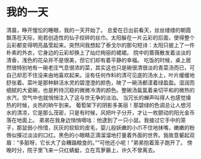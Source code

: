 # 我的一天
清晨，睁开惺忪的睡眼，我的一天开始了。 
总爱在日出前看天，丝丝缕缕的朝霞飘荡在天际，宛若创造性的仙子绞碎的丝巾。太阳躲在一片云彩的后面，使得整个云彩都变得明亮晶莹起来。突然间我想起了泰戈尔的那句短诗：太阳只披上了一件朴素的外衣，它身边的云彩却换上了灿烂绚丽的裙裙。 
院中的蔷薇散发着淡淡的清香，浅色的花朵并不是很美，但它们却有着平静的幸福。 
吃饭的时候，桌上居然很特别地有一碗老庄气息很浓的菜，其实这也只是碗很清很淡的青菜汤而已，可自己却忍不住没来由地喜欢起来。没有任何作料的清可见底的汤水上，叶片缓缓地舒张着。菜叶是那种鲜活水灵的碧澄澄的颜色，映了一碗汤都漾着绿盈盈。湿润而细腻的大瓷碗，也是矜持沉稳的微微冷清的颜色。整碗汤氤氲着亲切平和的微热的水汽，空气中也就悄悄注入了这与世无争的淡泊。 
当冗长的蝉声叫得人也感觉燥热的时候，炎热的晌午到来。 
葡萄架下的阴影多美丽！那碧绿的色调总让人想河水的清凉，它是那么茂密，只是有时候，风把叶子分开，才让一枚颤动的阳光金币落在地面上。 
弟弟在我身边悄悄嘀咕：他逮到了一只小鼠。我接过它手中的笼子，那鼠弱小怜惜，灰灰的软软的皮毛，婴儿般妖嫩的小爪不住地抹嘴，嫩嫩的粉唇似搽过淡淡的口红。黑色的小眼睛正滴溜溜地打量着外面的世界。我故意颦起双眉：“多脏呀，它长大了会糟蹋粮食的。”“可他还小呢！”弟弟抱着笼子跑开了。 
傍晚时分，院子里飞来一只红蜻蜓，立在茑萝藤上，许久不曾离去。
  